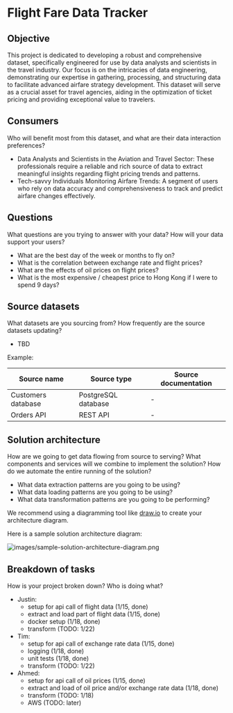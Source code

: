 # Flight Fare Data Tracker

## Objective

This project is dedicated to developing a robust and comprehensive dataset, specifically engineered for use by data analysts and scientists in the travel industry. Our focus is on the intricacies of data engineering, demonstrating our expertise in gathering, processing, and structuring data to facilitate advanced airfare strategy development. This dataset will serve as a crucial asset for travel agencies, aiding in the optimization of ticket pricing and providing exceptional value to travelers.

## Consumers

Who will benefit most from this dataset, and what are their data interaction preferences?

- Data Analysts and Scientists in the Aviation and Travel Sector: These professionals require a reliable and rich source of data to extract meaningful insights regarding flight pricing trends and patterns.
- Tech-savvy Individuals Monitoring Airfare Trends: A segment of users who rely on data accuracy and comprehensiveness to track and predict airfare changes effectively.

## Questions

What questions are you trying to answer with your data? How will your data support your users?

- What are the best day of the week or months to fly on?
- What is the correlation between exchange rate and flight prices?
- What are the effects of oil prices on flight prices?
- What is the most expensive / cheapest price to Hong Kong if I were to spend 9 days?

## Source datasets

What datasets are you sourcing from? How frequently are the source datasets updating?

- TBD

Example:

| Source name        | Source type         | Source documentation |
| ------------------ | ------------------- | -------------------- |
| Customers database | PostgreSQL database | -                    |
| Orders API         | REST API            | -                    |

## Solution architecture

How are we going to get data flowing from source to serving? What components and services will we combine to implement the solution? How do we automate the entire running of the solution?

- What data extraction patterns are you going to be using?
- What data loading patterns are you going to be using?
- What data transformation patterns are you going to be performing?

We recommend using a diagramming tool like [draw.io](https://draw.io/) to create your architecture diagram.

Here is a sample solution architecture diagram:

![images/sample-solution-architecture-diagram.png](images/sample-solution-architecture-diagram.png)

## Breakdown of tasks

How is your project broken down? Who is doing what?

- Justin:
  - setup for api call of flight data (1/15, done)
  - extract and load part of flight data (1/15, done)
  - docker setup (1/18, done)
  - transform (TODO: 1/22)
- Tim:
  - setup for api call of exchange rate data (1/15, done)
  - logging (1/18, done)
  - unit tests (1/18, done)
  - transform (TODO: 1/22)
- Ahmed:
  - setup for api call of oil prices (1/15, done)
  - extract and load of oil price and/or exchange rate data (1/18, done)
  - transform (TODO: 1/18)
  - AWS (TODO: later)
